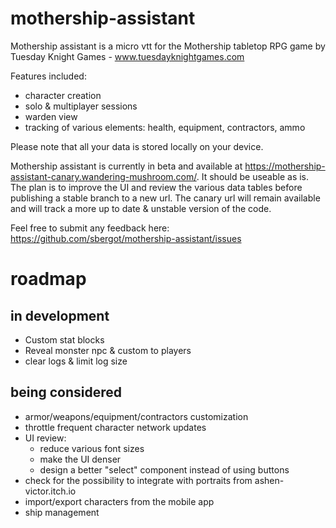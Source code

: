 # mothership-assistant

Mothership assistant is a micro vtt for the Mothership tabletop RPG game by Tuesday Knight Games - www.tuesdayknightgames.com

Features included:

- character creation
- solo & multiplayer sessions
- warden view
- tracking of various elements: health, equipment, contractors, ammo

Please note that all your data is stored locally on your device.

Mothership assistant is currently in beta and available at https://mothership-assistant-canary.wandering-mushroom.com/. It should be useable as is. The plan is to improve the UI and review the various data tables before publishing a stable branch to a new url. The canary url will remain available and will track a more up to date & unstable version of the code.

Feel free to submit any feedback here: https://github.com/sbergot/mothership-assistant/issues

# roadmap

## in development

- Custom stat blocks
- Reveal monster npc & custom to players 
- clear logs & limit log size

## being considered

- armor/weapons/equipment/contractors customization
- throttle frequent character network updates
- UI review:
  - reduce various font sizes
  - make the UI denser
  - design a better "select" component instead of using buttons
- check for the possibility to integrate with portraits from ashen-victor.itch.io
- import/export characters from the mobile app
- ship management 
